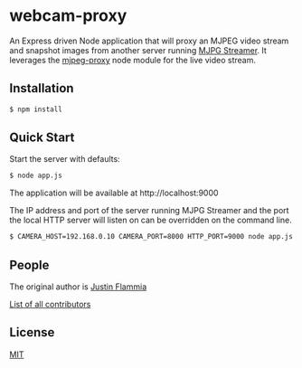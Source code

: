 # webcam-proxy

An Express driven Node application that will proxy an MJPEG video stream and snapshot images from another server running [MJPG Streamer](https://github.com/jacksonliam/mjpg-streamer "MJPG Streamer").  It leverages the [mjpeg-proxy](https://github.com/legege/node-mjpeg-proxy "node-mjpeg-proxy") node module for the live video stream.

## Installation
```bash
$ npm install
```
## Quick Start
Start the server with defaults:
```bash
$ node app.js
```
The application will be available at http://localhost:9000


The IP address and port of the server running MJPG Streamer and the port the local HTTP server will listen on can be overridden on the command line.
```bash
$ CAMERA_HOST=192.168.0.10 CAMERA_PORT=8000 HTTP_PORT=9000 node app.js
```

## People

The original author is [Justin Flammia](https://github.com/jflammia)

[List of all contributors](https://github.com/jflammia/webcam-proxy/graphs/contributors)

## License

  [MIT](LICENSE)
